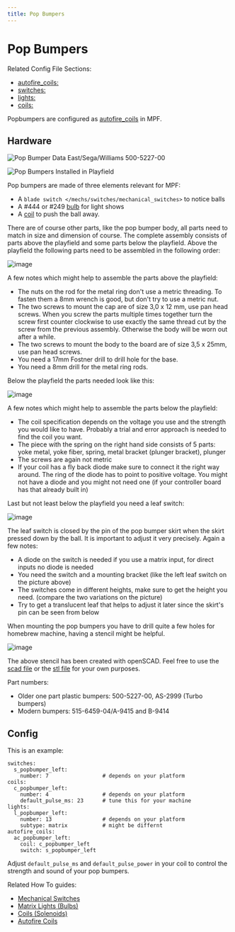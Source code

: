 ```yaml
---
title: Pop Bumpers
---
```


# Pop Bumpers


Related Config File Sections:

* [autofire_coils:](../../config/autofire_coils.md)
* [switches:](../../config/switches.md)
* [lights:](../../config/lights.md)
* [coils:](../../config/coils.md)

Popbumpers are configured as
[autofire_coils](../autofire_coils.md) in MPF.

## Hardware

![Pop Bumper Data East/Sega/Williams 500-5227-00](/mechs/images/pop_bumper.jpg)

![Pop Bumpers Installed in Playfield](/mechs/images/pop_bumpers_installed.jpg)

Pop bumpers are made of three elements relevant for MPF:

* A
    `blade switch </mechs/switches/mechanical_switches>` to notice balls
* A #444 or #249
    [bulb](../lights/matrix_lights.md)
    for light shows
* A [coil](../coils/index.md) to
    push the ball away.

There are of course other parts, like the pop bumper body, all parts
need to match in size and dimension of course. The complete assembly
consists of parts above the playfield and some parts below the
playfield. Above the playfield the following parts need to be
assembled in the following order:

![image](Pop_Bumper_upper_part.jpg)

A few notes which might help to assemble the parts above the
playfield:

* The nuts on the rod for the metal ring don't use a metric
    threading. To fasten them a 8mm wrench is good, but don't try
    to use a metric nut.
* The two screws to mount the cap are of size 3,0 x 12 mm, use pan
    head screws. When you screw the parts multiple times together
    turn the screw first counter clockwise to use exactly the same
    thread cut by the screw from the previous assembly. Otherwise
    the body will be worn out after a while.
* The two screws to mount the body to the board are of size 3,5 x
    25mm, use pan head screws.
* You need a 17mm Fostner drill to drill hole for the base.
* You need a 8mm drill for the metal ring rods.

Below the playfield the parts needed look like this:

![image](Pop_Bumper_lower_part.jpg)

A few notes which might help to assemble the parts below the playfield:

* The coil specification depends on the voltage you use and the
    strength you would like to have. Probably a trial and error
    approach is needed to find the coil you want.
* The piece with the spring on the right hand side consists of 5
    parts: yoke metal, yoke fiber, spring, metal bracket (plunger
    bracket), plunger
* The screws are again not metric
* If your coil has a fly back diode make sure to connect it the
    right way around. The ring of the diode has to point to positive
    voltage. You might not have a diode and you might not need one (if
    your controller board has that already built in)

Last but not least below the playfield you need a leaf switch:

![image](Pop_Bumper_leaf_switch.jpg)

The leaf switch is closed by the pin of the pop bumper skirt when the
skirt pressed down by the ball. It is important to adjust it very
precisely. Again a few notes:

* A diode on the switch is needed if you use a matrix input, for
    direct inputs no diode is needed
* You need the switch and a mounting bracket (like the left leaf
    switch on the picture above)
* The switches come in different heights, make sure to get the
    height you need. (compare the two variations on the picture)
* Try to get a translucent leaf that helps to adjust it later since
    the skirt's pin can be seen from below

When mounting the pop bumpers you have to drill quite a few holes for
homebrew machine, having a stencil might be helpful.

![image](Pop-Bumper-stencil.png)

The above stencil has been created with openSCAD. Feel free to use the
[scad file](Pop-Bumper.scad) or
the [stl file](Pop-Bumper.stl) for
your own purposes.

Part numbers:

* Older one part plastic bumpers: 500-5227-00, AS-2999 (Turbo
    bumpers)
* Modern bumpers: 515-6459-04/A-9415 and B-9414

## Config

This is an example:

``` mpf-config
switches:
  s_popbumper_left:
    number: 7                 # depends on your platform
coils:
  c_popbumper_left:
    number: 4                 # depends on your platform
    default_pulse_ms: 23      # tune this for your machine
lights:
  l_popbumper_left:
    number: 13                # depends on your platform
    subtype: matrix           # might be differnt
autofire_coils:
  ac_popbumper_left:
    coil: c_popbumper_left
    switch: s_popbumper_left
```

Adjust `default_pulse_ms` and `default_pulse_power` in your coil to
control the strength and sound of your pop bumpers.

Related How To guides:

* [Mechanical Switches](../switches/mechanical_switches.md)
* [Matrix Lights (Bulbs)](../lights/matrix_lights.md)
* [Coils (Solenoids)](../coils/index.md)
* [Autofire Coils](../autofire_coils.md)
